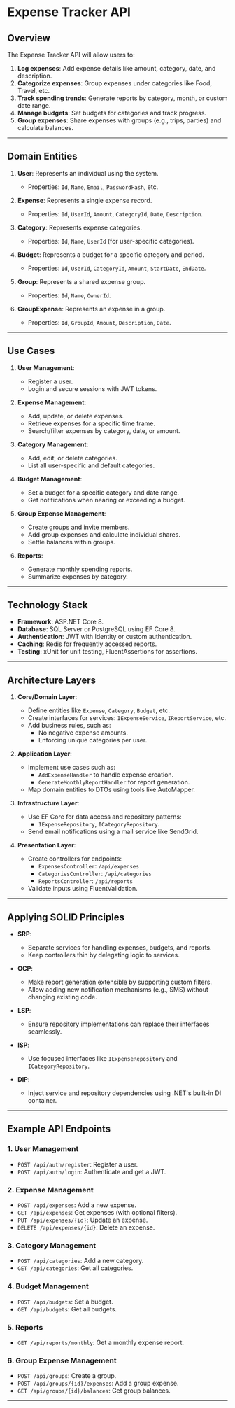 # Expense Tracker API

## Overview
The Expense Tracker API will allow users to:
1. **Log expenses**: Add expense details like amount, category, date, and description.
2. **Categorize expenses**: Group expenses under categories like Food, Travel, etc.
3. **Track spending trends**: Generate reports by category, month, or custom date range.
4. **Manage budgets**: Set budgets for categories and track progress.
5. **Group expenses**: Share expenses with groups (e.g., trips, parties) and calculate balances.

---

## Domain Entities
1. **User**: Represents an individual using the system.
   - Properties: `Id`, `Name`, `Email`, `PasswordHash`, etc.

2. **Expense**: Represents a single expense record.
   - Properties: `Id`, `UserId`, `Amount`, `CategoryId`, `Date`, `Description`.

3. **Category**: Represents expense categories.
   - Properties: `Id`, `Name`, `UserId` (for user-specific categories).

4. **Budget**: Represents a budget for a specific category and period.
   - Properties: `Id`, `UserId`, `CategoryId`, `Amount`, `StartDate`, `EndDate`.

5. **Group**: Represents a shared expense group.
   - Properties: `Id`, `Name`, `OwnerId`.

6. **GroupExpense**: Represents an expense in a group.
   - Properties: `Id`, `GroupId`, `Amount`, `Description`, `Date`.

---

## Use Cases
1. **User Management**:
   - Register a user.
   - Login and secure sessions with JWT tokens.

2. **Expense Management**:
   - Add, update, or delete expenses.
   - Retrieve expenses for a specific time frame.
   - Search/filter expenses by category, date, or amount.

3. **Category Management**:
   - Add, edit, or delete categories.
   - List all user-specific and default categories.

4. **Budget Management**:
   - Set a budget for a specific category and date range.
   - Get notifications when nearing or exceeding a budget.

5. **Group Expense Management**:
   - Create groups and invite members.
   - Add group expenses and calculate individual shares.
   - Settle balances within groups.

6. **Reports**:
   - Generate monthly spending reports.
   - Summarize expenses by category.

---

## Technology Stack
- **Framework**: ASP.NET Core 8.
- **Database**: SQL Server or PostgreSQL using EF Core 8.
- **Authentication**: JWT with Identity or custom authentication.
- **Caching**: Redis for frequently accessed reports.
- **Testing**: xUnit for unit testing, FluentAssertions for assertions.

---

## Architecture Layers

1. **Core/Domain Layer**:
   - Define entities like `Expense`, `Category`, `Budget`, etc.
   - Create interfaces for services: `IExpenseService`, `IReportService`, etc.
   - Add business rules, such as:
     - No negative expense amounts.
     - Enforcing unique categories per user.

2. **Application Layer**:
   - Implement use cases such as:
     - `AddExpenseHandler` to handle expense creation.
     - `GenerateMonthlyReportHandler` for report generation.
   - Map domain entities to DTOs using tools like AutoMapper.

3. **Infrastructure Layer**:
   - Use EF Core for data access and repository patterns:
     - `IExpenseRepository`, `ICategoryRepository`.
   - Send email notifications using a mail service like SendGrid.

4. **Presentation Layer**:
   - Create controllers for endpoints:
     - `ExpensesController`: `/api/expenses`
     - `CategoriesController`: `/api/categories`
     - `ReportsController`: `/api/reports`
   - Validate inputs using FluentValidation.

---

## Applying SOLID Principles

- **SRP**:
   - Separate services for handling expenses, budgets, and reports.
   - Keep controllers thin by delegating logic to services.

- **OCP**:
   - Make report generation extensible by supporting custom filters.
   - Allow adding new notification mechanisms (e.g., SMS) without changing existing code.

- **LSP**:
   - Ensure repository implementations can replace their interfaces seamlessly.

- **ISP**:
   - Use focused interfaces like `IExpenseRepository` and `ICategoryRepository`.

- **DIP**:
   - Inject service and repository dependencies using .NET's built-in DI container.

---

## Example API Endpoints

### 1. User Management
- `POST /api/auth/register`: Register a user.
- `POST /api/auth/login`: Authenticate and get a JWT.

### 2. Expense Management
- `POST /api/expenses`: Add a new expense.
- `GET /api/expenses`: Get expenses (with optional filters).
- `PUT /api/expenses/{id}`: Update an expense.
- `DELETE /api/expenses/{id}`: Delete an expense.

### 3. Category Management
- `POST /api/categories`: Add a new category.
- `GET /api/categories`: Get all categories.

### 4. Budget Management
- `POST /api/budgets`: Set a budget.
- `GET /api/budgets`: Get all budgets.

### 5. Reports
- `GET /api/reports/monthly`: Get a monthly expense report.

### 6. Group Expense Management
- `POST /api/groups`: Create a group.
- `POST /api/groups/{id}/expenses`: Add a group expense.
- `GET /api/groups/{id}/balances`: Get group balances.

---